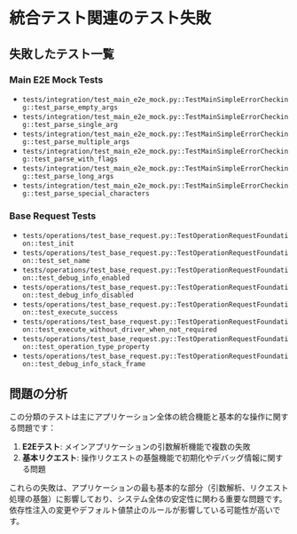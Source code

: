 # 統合テスト関連のテスト失敗

## 失敗したテスト一覧

### Main E2E Mock Tests
- `tests/integration/test_main_e2e_mock.py::TestMainSimpleErrorChecking::test_parse_empty_args`
- `tests/integration/test_main_e2e_mock.py::TestMainSimpleErrorChecking::test_parse_single_arg`
- `tests/integration/test_main_e2e_mock.py::TestMainSimpleErrorChecking::test_parse_multiple_args`
- `tests/integration/test_main_e2e_mock.py::TestMainSimpleErrorChecking::test_parse_with_flags`
- `tests/integration/test_main_e2e_mock.py::TestMainSimpleErrorChecking::test_parse_long_args`
- `tests/integration/test_main_e2e_mock.py::TestMainSimpleErrorChecking::test_parse_special_characters`

### Base Request Tests
- `tests/operations/test_base_request.py::TestOperationRequestFoundation::test_init`
- `tests/operations/test_base_request.py::TestOperationRequestFoundation::test_set_name`
- `tests/operations/test_base_request.py::TestOperationRequestFoundation::test_debug_info_enabled`
- `tests/operations/test_base_request.py::TestOperationRequestFoundation::test_debug_info_disabled`
- `tests/operations/test_base_request.py::TestOperationRequestFoundation::test_execute_success`
- `tests/operations/test_base_request.py::TestOperationRequestFoundation::test_execute_without_driver_when_not_required`
- `tests/operations/test_base_request.py::TestOperationRequestFoundation::test_operation_type_property`
- `tests/operations/test_base_request.py::TestOperationRequestFoundation::test_debug_info_stack_frame`

## 問題の分析

この分類のテストは主にアプリケーション全体の統合機能と基本的な操作に関する問題です：

1. **E2Eテスト**: メインアプリケーションの引数解析機能で複数の失敗
2. **基本リクエスト**: 操作リクエストの基盤機能で初期化やデバッグ情報に関する問題

これらの失敗は、アプリケーションの最も基本的な部分（引数解析、リクエスト処理の基盤）に影響しており、システム全体の安定性に関わる重要な問題です。依存性注入の変更やデフォルト値禁止のルールが影響している可能性が高いです。
